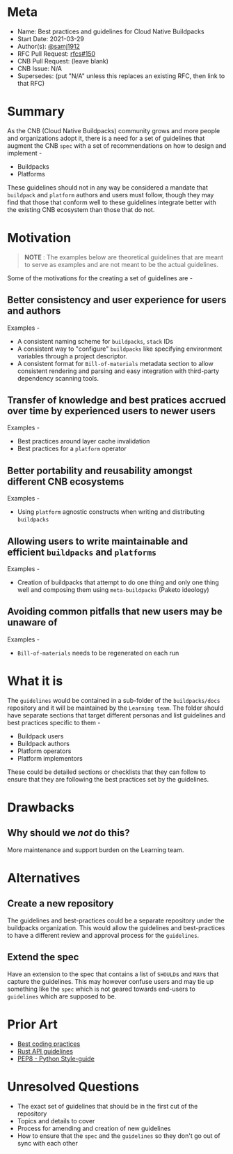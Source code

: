 # Meta
[meta]: #meta
- Name: Best practices and guidelines for Cloud Native Buildpacks
- Start Date: 2021-03-29
- Author(s): [@samj1912](https://github.com/samj1912)
- RFC Pull Request: [rfcs#150](https://github.com/buildpacks/rfcs/pull/150)
- CNB Pull Request: (leave blank)
- CNB Issue: N/A
- Supersedes: (put "N/A" unless this replaces an existing RFC, then link to that RFC)

# Summary
[summary]: #summary

As the CNB (Cloud Native Buildpacks) community grows and more people and organizations adopt it, there is a need for a set of guidelines that augment the CNB `spec` with a set of recommendations on how to design and implement -

* Buildpacks
* Platforms

These guidelines should not in any way be considered a mandate that `buildpack` and `platform` authors and users must follow, though they may find that those that conform well to these guidelines integrate better with the existing CNB ecosystem than those that do not.


# Motivation
[motivation]: #motivation

> **NOTE** : The examples below are theoretical guidelines that are meant to serve as examples and are not meant to be the actual guidelines.

Some of the motivations for the creating a set of guidelines are -

## Better consistency and user experience for users and authors

Examples - 

- A consistent naming scheme for `buildpacks`, `stack` IDs
- A consistent way to "configure" `buildpacks` like specifying environment variables through a project descriptor.
- A consistent format for `Bill-of-materials` metadata section to allow consistent rendering and parsing and easy integration with third-party dependency scanning tools.

## Transfer of knowledge and best pratices accrued over time by experienced users to newer users

Examples - 

- Best practices around layer cache invalidation
- Best practices for a `platform` operator


## Better portability and reusability amongst different CNB ecosystems

Examples - 

- Using `platform` agnostic constructs when writing and distributing `buildpacks`


## Allowing users to write maintainable and efficient `buildpacks` and `platforms`

Examples - 

- Creation of buildpacks that attempt to do one thing and only one thing well and composing them using `meta-buildpacks` (Paketo ideology)

## Avoiding common pitfalls that new users may be unaware of

Examples - 

- `Bill-of-materials` needs to be regenerated on each run


# What it is
[what-it-is]: #what-it-is

The `guidelines` would be contained in a sub-folder of the `buildpacks/docs` repository and it will be maintained by the `Learning team`. The folder should have separate sections that target different personas and list guidelines and best practices specific to them -

- Buildpack users
- Buildpack authors
- Platform operators
- Platform implementors

These could be detailed sections or checklists that they can follow to ensure that they are following the best practices set by the guidelines.

# Drawbacks
[drawbacks]: #drawbacks

## Why should we *not* do this?

More maintenance and support burden on the Learning team.

# Alternatives
[alternatives]: #alternatives

## Create a new repository

The guidelines and best-practices could be a separate repository under the buildpacks organization. This would allow the guidelines and best-practices to have a different review and approval process for the `guidelines`.

## Extend the spec

Have an extension to the spec that contains a list of `SHOULD`s and `MAY`s that capture the guidelines. This may however confuse users and may tie up something like the `spec` which is not geared towards end-users to `guidelines` which are supposed to be.


# Prior Art
[prior-art]: #prior-art

- [Best coding practices](https://en.wikipedia.org/wiki/Best_coding_practices)
- [Rust API guidelines](https://rust-lang.github.io/api-guidelines/about.html)
- [PEP8 - Python Style-guide](https://www.python.org/dev/peps/pep-0008/)

# Unresolved Questions
[unresolved-questions]: #unresolved-questions

- The exact set of guidelines that should be in the first cut of the repository
- Topics and details to cover
- Process for amending and creation of new guidelines
- How to ensure that the `spec` and the `guidelines` so they don't go out of sync with each other